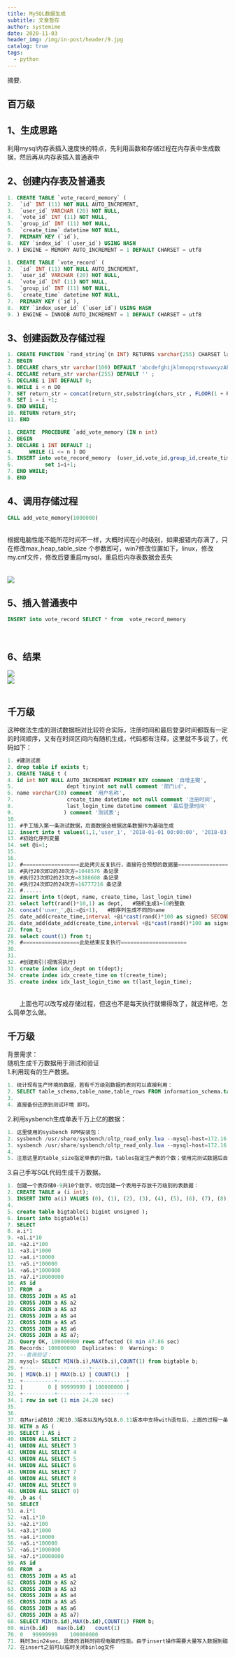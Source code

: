 ```yaml
---
title: MySQL数据生成
subtitle: 文章暂存
author: systemime
date: 2020-11-03
header_img: /img/in-post/header/9.jpg
catalog: true
tags:
  - python
---
```

摘要.

<!-- more -->


<a name="37K1C"></a>
## 百万级
<a name="e898c556"></a>
## 1、生成思路
利用mysql内存表插入速度快的特点，先利用函数和存储过程在内存表中生成数据，然后再从内存表插入普通表中<br />

<a name="d689680b"></a>
## 2、创建内存表及普通表
```sql
1. CREATE TABLE `vote_record_memory` (
2. 	`id` INT (11) NOT NULL AUTO_INCREMENT,
3. 	`user_id` VARCHAR (20) NOT NULL,
4. 	`vote_id` INT (11) NOT NULL,
5. 	`group_id` INT (11) NOT NULL,
6. 	`create_time` datetime NOT NULL,
7. 	PRIMARY KEY (`id`),
8. 	KEY `index_id` (`user_id`) USING HASH
9. ) ENGINE = MEMORY AUTO_INCREMENT = 1 DEFAULT CHARSET = utf8
```


```sql
1. CREATE TABLE `vote_record` (
2. 	`id` INT (11) NOT NULL AUTO_INCREMENT,
3. 	`user_id` VARCHAR (20) NOT NULL,
4. 	`vote_id` INT (11) NOT NULL,
5. 	`group_id` INT (11) NOT NULL,
6. 	`create_time` datetime NOT NULL,
7. 	PRIMARY KEY (`id`),
8. 	KEY `index_user_id` (`user_id`) USING HASH
9. ) ENGINE = INNODB AUTO_INCREMENT = 1 DEFAULT CHARSET = utf8
```


<a name="f07fa0f9"></a>
## 3、创建函数及存储过程
```sql
1. CREATE FUNCTION `rand_string`(n INT) RETURNS varchar(255) CHARSET latin1
2. BEGIN
3. DECLARE chars_str varchar(100) DEFAULT 'abcdefghijklmnopqrstuvwxyzABCDEFGHIJKLMNOPQRSTUVWXYZ0123456789'; 
4. DECLARE return_str varchar(255) DEFAULT '' ;
5. DECLARE i INT DEFAULT 0; 
6. WHILE i < n DO
7. SET return_str = concat(return_str,substring(chars_str , FLOOR(1 + RAND()*62 ),1)); 
8. SET i = i +1; 
9. END WHILE; 
10. RETURN return_str; 
11. END
```


```sql
1. CREATE  PROCEDURE `add_vote_memory`(IN n int)
2. BEGIN
3. DECLARE i INT DEFAULT 1;
4.     WHILE (i <= n ) DO
5. INSERT into vote_record_memory  (user_id,vote_id,group_id,create_time ) VALUEs (rand_string(20),FLOOR(RAND() * 1000),FLOOR(RAND() * 100) ,now() );
6. 			set i=i+1;
7. END WHILE;
8. END
```


<a name="7a55dadd"></a>
## 4、调用存储过程
```sql
CALL add_vote_memory(1000000)
```

<br />根据电脑性能不能所花时间不一样，大概时间在小时级别，如果报错内存满了，只在修改max_heap_table_size 个参数即可，win7修改位置如下，linux，修改my.cnf文件，修改后要重启mysql，重启后内存表数据会丢失<br />
<br />
<br />![](https://cdn.nlark.com/yuque/0/2020/png/663138/1604398593475-aa896336-8fe9-4e68-83c3-70729f272455.png#align=left&display=inline&height=433&margin=%5Bobject%20Object%5D&originHeight=433&originWidth=835&size=0&status=done&style=none&width=835)
<a name="1cbb830f"></a>
## 5、插入普通表中


```sql
INSERT into vote_record SELECT * from  vote_record_memory
```

<br />

<a name="67424d90"></a>
## 6、结果
![](https://cdn.nlark.com/yuque/0/2020/png/663138/1604398593318-cab12e13-3445-4157-9644-88b1222b21e7.png#align=left&display=inline&height=173&margin=%5Bobject%20Object%5D&originHeight=173&originWidth=414&size=0&status=done&style=none&width=414)<br />![](https://cdn.nlark.com/yuque/0/2020/png/663138/1604398593434-ad6fc6fd-0964-4df4-a4fd-02689d74d87a.png#align=left&display=inline&height=510&margin=%5Bobject%20Object%5D&originHeight=510&originWidth=667&size=0&status=done&style=none&width=667)<br />
<br />

<a name="HMcQw"></a>
## 千万级
这种做法生成的测试数据相对比较符合实际，注册时间和最后登录时间都既有一定的时间顺序，又有在时间区间内有随机生成，代码都有注释，这里就不多说了，代码如下：
```sql
1. #建测试表
2. drop table if exists t;
3. CREATE TABLE t (
4. id int NOT NULL AUTO_INCREMENT PRIMARY KEY comment '自增主键', 
5.                 dept tinyint not null comment '部门id',
6. name varchar(30) comment '用户名称',
7.                 create_time datetime not null comment '注册时间', 
8.                 last_login_time datetime comment '最后登录时间'
9.                ) comment '测试表';
10. 
11. #手工插入第一条测试数据，后面数据会根据这条数据作为基础生成
12. insert into t values(1,1,'user_1', '2018-01-01 00:00:00', '2018-03-01 12:00:00');
13. #初始化序列变量
14. set @i=1;
15. 
16. 
17. #==================此处拷贝反复执行，直接符合预想的数据量===================
18. #执行20次即2的20次方=1048576 条记录
19. #执行23次即2的23次方=8388608 条记录
20. #执行24次即2的24次方=16777216 条记录
21. #......
22. insert into t(dept, name, create_time, last_login_time) 
23. select left(rand()*10,1) as dept,   #随机生成1~10的整数
24. concat('user_',@i:=@i+1),   #按序列生成不同的name
25. date_add(create_time,interval +@i*cast(rand()*100 as signed) SECOND), #生成有时间大顺序随机注册时间
26. date_add(date_add(create_time,interval +@i*cast(rand()*100 as signed) SECOND), interval + cast(rand()*1000000 as signed) SECOND) #生成有时间大顺序的随机的最后登录时间
27. from t;
28. select count(1) from t;
29. #==================此处结束反复执行=====================
30. 
31. 
32. #创建索引(视情况执行)
33. create index idx_dept on t(dept);
34. create index idx_create_time on t(create_time);
35. create index idx_last_login_time on t(last_login_time);
```

<br />　　上面也可以改写成存储过程，但这也不是每天执行就懒得改了，就这样吧，怎么简单怎么做。<br />

<a name="3712A"></a>
## 千万级
背景需求：<br />随机生成千万数据用于测试和验证<br />1.利用现有的生产数据。
```sql
1. 统计现有生产环境的数据，若有千万级别数据的表则可以直接利用：
2. SELECT table_schema,table_name,table_rows FROM information_schema.tables WHERE table_rows >10000000;
3. 
4. 直接备份还原到测试环境 即可。
```
2.利用sysbench生成单表千万上亿的数据：
```powershell
1. 这里使用的sysbench RPM安装包：
2. sysbench /usr/share/sysbench/oltp_read_only.lua --mysql-host=172.16.1.81 --mysql-port=3306 --mysql-db=sbtest --mysql-user=root --mysql-password=xxxxxx --table_size=10000000 --tables=20 --threads=50 --time=240 --report-interval=20 --db-driver=mysql prepare
3. sysbench /usr/share/sysbench/oltp_read_only.lua --mysql-host=172.16.1.81 --mysql-port=3306 --mysql-db=sbtest --mysql-user=root --mysql-password=xxxxxx --table_size=10000000 --tables=20 --threads=50 --time=240 --report-interval=20 --db-driver=mysql run
4. 
5. 注意这里的table_size指定单表的行数，tables指定生产表的个数；使用完测试数据后自己手动删除即可。
```
3.自己手写SQL代码生成千万数据。
```sql
1. 创建一个表存储0-9共10个数字，领完创建一个表用于存放千万级别的表数据：
2. CREATE TABLE a (i int);
3. INSERT INTO a(i) VALUES (0), (1), (2), (3), (4), (5), (6), (7), (8), (9);
4. 
5. create table bigtable(i bigint unsigned );
6. insert into bigtable(i)
7. SELECT
8. a.i*1
9. +a1.i*10
10. +a2.i*100
11. +a3.i*1000
12. +a4.i*10000
13. +a5.i*100000
14. +a6.i*1000000
15. +a7.i*10000000
16. AS id
17. FROM  a 
18. CROSS JOIN a AS a1
19. CROSS JOIN a AS a2
20. CROSS JOIN a AS a3
21. CROSS JOIN a AS a4
22. CROSS JOIN a AS a5
23. CROSS JOIN a AS a6
24. CROSS JOIN a AS a7;
25. Query OK, 100000000 rows affected (8 min 47.86 sec)
26. Records: 100000000  Duplicates: 0  Warnings: 0
27. --查询验证：
28. mysql> SELECT MIN(b.i),MAX(b.i),COUNT(1) from bigtable b;  
29. +----------+----------+-----------+
30. | MIN(b.i) | MAX(b.i) | COUNT(1)  |
31. +----------+----------+-----------+
32. |        0 | 99999999 | 100000000 |
33. +----------+----------+-----------+
34. 1 row in set (1 min 24.20 sec)
35. 
36. 
37. 在MariaDB10.2和10.3版本以及MySQL8.0.11版本中支持with语句后，上面的过程一条SQL语句即可搞定。
38. WITH a AS (
39. SELECT 1 AS i
40. UNION ALL SELECT 2
41. UNION ALL SELECT 3
42. UNION ALL SELECT 4
43. UNION ALL SELECT 5
44. UNION ALL SELECT 6
45. UNION ALL SELECT 7
46. UNION ALL SELECT 8
47. UNION ALL SELECT 9
48. UNION ALL SELECT 0)
49. ,b as (
50. SELECT
51. a.i*1
52. +a1.i*10
53. +a2.i*100
54. +a3.i*1000
55. +a4.i*10000
56. +a5.i*100000
57. +a6.i*1000000
58. +a7.i*10000000
59. AS id
60. FROM  a 
61. CROSS JOIN a AS a1
62. CROSS JOIN a AS a2
63. CROSS JOIN a AS a3
64. CROSS JOIN a AS a4
65. CROSS JOIN a AS a5
66. CROSS JOIN a AS a6
67. CROSS JOIN a AS a7)
68. SELECT MIN(b.id),MAX(b.id),COUNT(1) FROM b;
69. min(b.id)	max(b.id)	count(1)
70. 0	99999999	100000000
71. 耗时3min24sec。具体的消耗时间视电脑的性能。由于insert操作需要大量写入数据到磁盘,
72. 在insert之前可以临时关闭binlog文件
```

<br />
<br />

